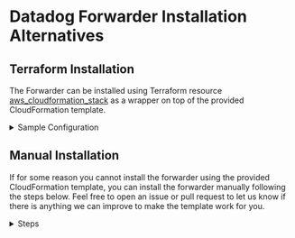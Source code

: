 # Datadog Forwarder Installation Alternatives

## Terraform Installation

The Forwarder can be installed using Terraform resource [aws_cloudformation_stack](https://www.terraform.io/docs/providers/aws/r/cloudformation_stack.html) as a wrapper on top of the provided CloudFormation template.

<details><summary>Sample Configuration</summary>

```tf
variable "dd_api_key" {
  type        = string
  description = "Datadog API key"
}

resource "aws_secretsmanager_secret" "dd_api_key" {
  name        = "datadog_api_key"
  description = "Datadog API Key"
}

resource "aws_secretsmanager_secret_version" "dd_api_key" {
  secret_id     = aws_secretsmanager_secret.dd_api_key.id
  secret_string = var.dd_api_key
}

resource "aws_cloudformation_stack" "datadog-forwarder" {
  name         = "datadog-forwarder"
  capabilities = ["CAPABILITY_IAM", "CAPABILITY_NAMED_IAM", "CAPABILITY_AUTO_EXPAND"]
  parameters   = {
    DdApiKey           = "value_will_be_overwritten_by_DdApiKeySecretArn"
    DdApiKeySecretArn  = aws_secretsmanager_secret.dd_api_key.arn
    FunctionName       = "datadog-forwarder"
  }
  template_url = "https://datadog-cloudformation-template.s3.amazonaws.com/aws/forwarder/latest.yaml"
  
  lifecycle {
    ignore_changes = [
      parameters["DdApiKey"],
    ]
  }
}
```

</details>


## Manual Installation

If for some reason you cannot install the forwarder using the provided CloudFormation template, you can install the forwarder manually following the steps below. Feel free to open an issue or pull request to let us know if there is anything we can improve to make the template work for you.

<details><summary>Steps</summary>

1. Create a Python3.7 Lambda function using `aws-dd-forwarder-<VERSION>.zip` from the latest [releases](https://github.com/DataDog/datadog-serverless-functions/releases).
1. Save your Datadog API key in AWS Secrets Manager, set environment variable `DD_API_KEY_SECRET_ARN` with the secret ARN on the Lambda function, and add the `secretsmanager:GetSecretValue` permission to the Lambda execution role.
1. If you need to forward logs from S3 buckets, add the `s3:GetObject` permission to the Lambda execution role.
1. Set environment variable `DD_ENHANCED_METRICS` to `false` on the forwarder. This stops the forwarder from generating enhanced metrics itself, (it will still forward custom metrics from other lambdas).
1. Configure [triggers](https://docs.datadoghq.com/integrations/amazon_web_services/?tab=allpermissions#send-aws-service-logs-to-datadog).

</details>
